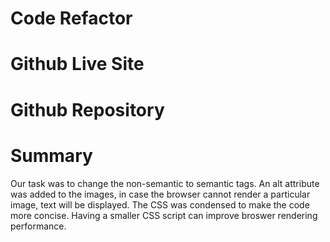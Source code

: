 # Code Refactor
# Github Live Site 
<!--  -->

# Github Repository 
<!--  -->

# Summary
Our task was to change the non-semantic to semantic tags. An alt attribute was added to the images, in case the browser cannot render a particular image, text will be displayed. The CSS was condensed to make the code more concise. Having a smaller CSS script can improve broswer rendering performance.
